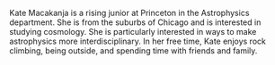 Kate Macakanja is a rising junior at Princeton in the Astrophysics department. She is from the suburbs of Chicago and is interested in studying cosmology. She is particularly interested in ways to make astrophysics more interdisciplinary. In her free time, Kate enjoys rock climbing, being outside, and spending time with friends and family.
